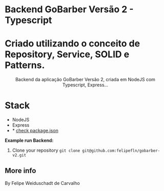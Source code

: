 # Backend GoBarber Versão 2 - Typescript

# Criado utilizando o conceito de Repository, Service, SOLID e Patterns.

<p align="center">
Backend da aplicação GoBarber Versão 2, criada em NodeJS com Typescript, Express...

# Stack

- NodeJS
- Express
- \* [check package.json](/package.json)

**Example run Backend:**

1. Clone your repository `git clone git@github.com:felipefln/gobarber-v2.git`

## More info

By Felipe Weiduschadt de Carvalho
